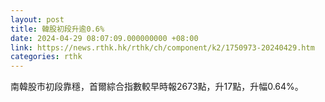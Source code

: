 ```yaml
---
layout: post
title: 韓股初段升逾0.6%
date: 2024-04-29 08:07:09.000000000 +08:00
link: https://news.rthk.hk/rthk/ch/component/k2/1750973-20240429.htm
categories: rthk
---
```


南韓股市初段靠穩，首爾綜合指數較早時報2673點，升17點，升幅0.64%。

